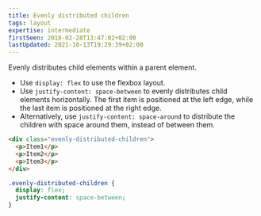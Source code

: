 ```yaml
---
title: Evenly distributed children
tags: layout
expertise: intermediate
firstSeen: 2018-02-28T13:47:02+02:00
lastUpdated: 2021-10-13T19:29:39+02:00
---
```


Evenly distributes child elements within a parent element.

- Use `display: flex` to use the flexbox layout.
- Use `justify-content: space-between` to evenly distributes child elements horizontally. The first item is positioned at the left edge, while the last item is positioned at the right edge.
- Alternatively, use `justify-content: space-around` to distribute the children with space around them, instead of between them.

```html
<div class="evenly-distributed-children">
  <p>Item1</p>
  <p>Item2</p>
  <p>Item3</p>
</div>
```

```css
.evenly-distributed-children {
  display: flex;
  justify-content: space-between;
}
```
